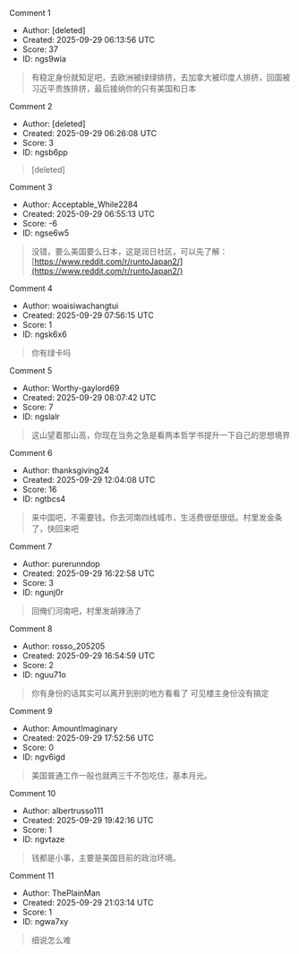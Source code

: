 Comment 1

- Author: [deleted]
- Created: 2025-09-29 06:13:56 UTC
- Score: 37
- ID: ngs9wia

> 有稳定身份就知足吧，去欧洲被绿绿排挤，去加拿大被印度人排挤，回国被习近平贵族排挤，最后接纳你的只有美国和日本

Comment 2

- Author: [deleted]
- Created: 2025-09-29 06:26:08 UTC
- Score: 3
- ID: ngsb6pp

> [deleted]

Comment 3

- Author: Acceptable_While2284
- Created: 2025-09-29 06:55:13 UTC
- Score: -6
- ID: ngse6w5

> 没错，要么美国要么日本，这是润日社区，可以先了解：   [https://www.reddit.com/r/runtoJapan2/](https://www.reddit.com/r/runtoJapan2/)

Comment 4

- Author: woaisiwachangtui
- Created: 2025-09-29 07:56:15 UTC
- Score: 1
- ID: ngsk6x6

> 你有绿卡吗

Comment 5

- Author: Worthy-gaylord69
- Created: 2025-09-29 08:07:42 UTC
- Score: 7
- ID: ngslalr

> 这山望着那山高，你现在当务之急是看两本哲学书提升一下自己的思想境界

Comment 6

- Author: thanksgiving24
- Created: 2025-09-29 12:04:08 UTC
- Score: 16
- ID: ngtbcs4

> 来中国吧，不需要钱。你去河南四线城市，生活费很低很低。村里发金条了，快回来吧

Comment 7

- Author: purerunndop
- Created: 2025-09-29 16:22:58 UTC
- Score: 3
- ID: ngunj0r

> 回俺们河南吧，村里发胡辣汤了

Comment 8

- Author: rosso_205205
- Created: 2025-09-29 16:54:59 UTC
- Score: 2
- ID: nguu71o

> 你有身份的话其实可以离开到别的地方看看了 可见楼主身份没有搞定

Comment 9

- Author: AmountImaginary
- Created: 2025-09-29 17:52:56 UTC
- Score: 0
- ID: ngv6igd

> 美国普通工作一般也就两三千不包吃住，基本月光。

Comment 10

- Author: albertrusso111
- Created: 2025-09-29 19:42:16 UTC
- Score: 1
- ID: ngvtaze

> 钱都是小事，主要是美国目前的政治环境。

Comment 11

- Author: ThePlainMan
- Created: 2025-09-29 21:03:14 UTC
- Score: 1
- ID: ngwa7xy

> 细说怎么难
